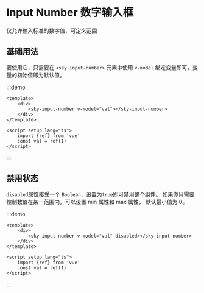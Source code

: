# Input Number 数字输入框
仅允许输入标准的数字值，可定义范围

## 基础用法
要使用它，只需要在 `<sky-input-number>` 元素中使用 `v-model` 绑定变量即可，变量的初始值即为默认值。

:::demo 

```vue
<template>
    <div>
        <sky-input-number v-model="val"></sky-input-number>
    </div>
</template>

<script setup lang="ts">
    import {ref} from 'vue'
    const val = ref(1)
</script>
```

:::

## 禁用状态
`disabled`属性接受一个 `Boolean`，设置为`true`即可禁用整个组件。 如果你只需要控制数值在某一范围内，可以设置 min 属性和 max 属性， 默认最小值为 0。

:::demo 

```vue
<template>
    <div>
        <sky-input-number v-model="val" disabled></sky-input-number>
    </div>
</template>

<script setup lang="ts">
    import {ref} from 'vue'
    const val = ref(1)
</script>
```

:::